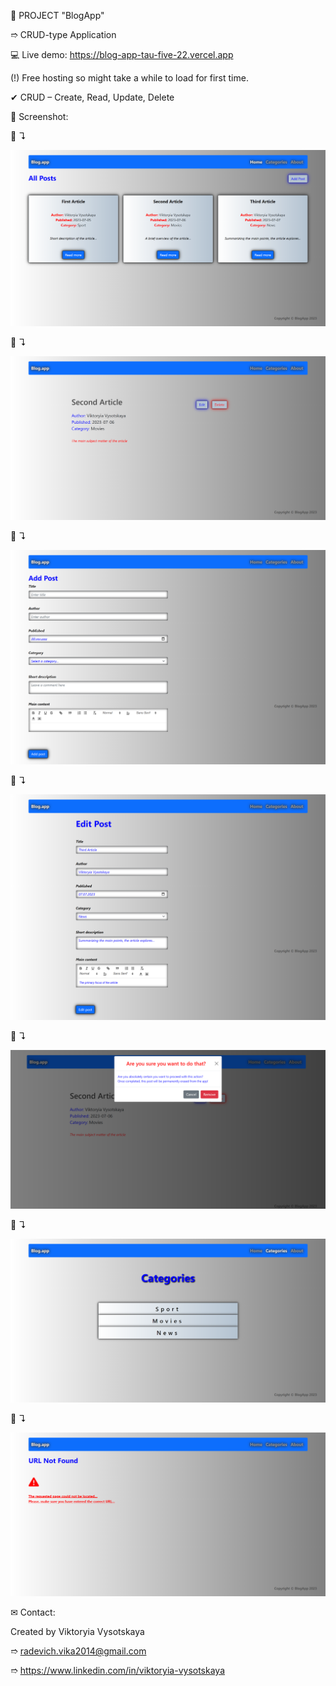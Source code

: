 📝 PROJECT "BlogApp"

➱ CRUD-type Application


💻 Live demo: https://blog-app-tau-five-22.vercel.app

(!) Free hosting so might take a while to load for first time.


✔ CRUD – Create, Read, Update, Delete

👀 Screenshot:

📸 ↴︎

![Alt Text](./src/images/screenshots/1.BlogApp.png)

📸 ↴︎

![Alt Text](./src/images/screenshots/2.ReadMore.png)

📸 ↴︎

![Alt Text](./src/images/screenshots/3.AddPost.png)

📸 ↴︎

![Alt Text](./src/images/screenshots/4.EditPost.png)

📸 ↴︎

![Alt Text](./src/images/screenshots/5.DeletePost.png)

📸 ↴︎

![Alt Text](./src/images/screenshots/6.Categories.png)

📸 ↴︎

![Alt Text](./src/images/screenshots/7.NotFound.png)

✉ Contact:

Created by Viktoryia Vysotskaya

➱ radevich.vika2014@gmail.com

➱ https://www.linkedin.com/in/viktoryia-vysotskaya